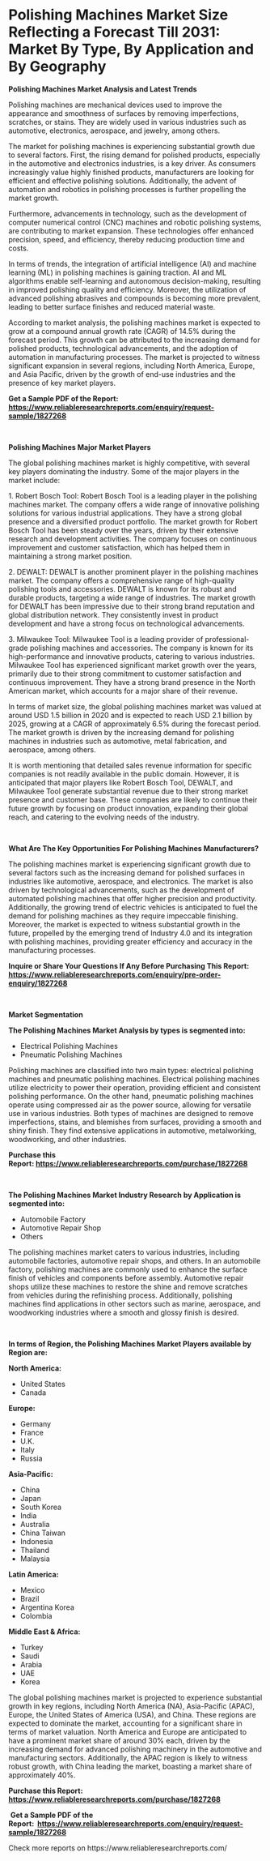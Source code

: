 <p><h1>Polishing Machines Market Size Reflecting a Forecast Till 2031: Market By Type, By Application and By Geography</h1></p><p><strong>Polishing Machines Market Analysis and Latest Trends</strong></p>
<p><p>Polishing machines are mechanical devices used to improve the appearance and smoothness of surfaces by removing imperfections, scratches, or stains. They are widely used in various industries such as automotive, electronics, aerospace, and jewelry, among others.</p><p>The market for polishing machines is experiencing substantial growth due to several factors. First, the rising demand for polished products, especially in the automotive and electronics industries, is a key driver. As consumers increasingly value highly finished products, manufacturers are looking for efficient and effective polishing solutions. Additionally, the advent of automation and robotics in polishing processes is further propelling the market growth.</p><p>Furthermore, advancements in technology, such as the development of computer numerical control (CNC) machines and robotic polishing systems, are contributing to market expansion. These technologies offer enhanced precision, speed, and efficiency, thereby reducing production time and costs.</p><p>In terms of trends, the integration of artificial intelligence (AI) and machine learning (ML) in polishing machines is gaining traction. AI and ML algorithms enable self-learning and autonomous decision-making, resulting in improved polishing quality and efficiency. Moreover, the utilization of advanced polishing abrasives and compounds is becoming more prevalent, leading to better surface finishes and reduced material waste.</p><p>According to market analysis, the polishing machines market is expected to grow at a compound annual growth rate (CAGR) of 14.5% during the forecast period. This growth can be attributed to the increasing demand for polished products, technological advancements, and the adoption of automation in manufacturing processes. The market is projected to witness significant expansion in several regions, including North America, Europe, and Asia Pacific, driven by the growth of end-use industries and the presence of key market players.</p></p>
<p><strong>Get a Sample PDF of the Report:&nbsp; <a href="https://www.reliableresearchreports.com/enquiry/request-sample/1827268">https://www.reliableresearchreports.com/enquiry/request-sample/1827268</a></strong></p>
<p>&nbsp;</p>
<p><strong>Polishing Machines Major Market Players</strong></p>
<p><p>The global polishing machines market is highly competitive, with several key players dominating the industry. Some of the major players in the market include:</p><p>1. Robert Bosch Tool: Robert Bosch Tool is a leading player in the polishing machines market. The company offers a wide range of innovative polishing solutions for various industrial applications. They have a strong global presence and a diversified product portfolio. The market growth for Robert Bosch Tool has been steady over the years, driven by their extensive research and development activities. The company focuses on continuous improvement and customer satisfaction, which has helped them in maintaining a strong market position.</p><p>2. DEWALT: DEWALT is another prominent player in the polishing machines market. The company offers a comprehensive range of high-quality polishing tools and accessories. DEWALT is known for its robust and durable products, targeting a wide range of industries. The market growth for DEWALT has been impressive due to their strong brand reputation and global distribution network. They consistently invest in product development and have a strong focus on technological advancements.</p><p>3. Milwaukee Tool: Milwaukee Tool is a leading provider of professional-grade polishing machines and accessories. The company is known for its high-performance and innovative products, catering to various industries. Milwaukee Tool has experienced significant market growth over the years, primarily due to their strong commitment to customer satisfaction and continuous improvement. They have a strong brand presence in the North American market, which accounts for a major share of their revenue.</p><p>In terms of market size, the global polishing machines market was valued at around USD 1.5 billion in 2020 and is expected to reach USD 2.1 billion by 2025, growing at a CAGR of approximately 6.5% during the forecast period. The market growth is driven by the increasing demand for polishing machines in industries such as automotive, metal fabrication, and aerospace, among others.</p><p>It is worth mentioning that detailed sales revenue information for specific companies is not readily available in the public domain. However, it is anticipated that major players like Robert Bosch Tool, DEWALT, and Milwaukee Tool generate substantial revenue due to their strong market presence and customer base. These companies are likely to continue their future growth by focusing on product innovation, expanding their global reach, and catering to the evolving needs of the industry.</p></p>
<p>&nbsp;</p>
<p><strong>What Are The Key Opportunities For Polishing Machines Manufacturers?</strong></p>
<p><p>The polishing machines market is experiencing significant growth due to several factors such as the increasing demand for polished surfaces in industries like automotive, aerospace, and electronics. The market is also driven by technological advancements, such as the development of automated polishing machines that offer higher precision and productivity. Additionally, the growing trend of electric vehicles is anticipated to fuel the demand for polishing machines as they require impeccable finishing. Moreover, the market is expected to witness substantial growth in the future, propelled by the emerging trend of Industry 4.0 and its integration with polishing machines, providing greater efficiency and accuracy in the manufacturing processes.</p></p>
<p><strong>Inquire or Share Your Questions If Any Before Purchasing This Report: <a href="https://www.reliableresearchreports.com/enquiry/pre-order-enquiry/1827268">https://www.reliableresearchreports.com/enquiry/pre-order-enquiry/1827268</a></strong></p>
<p>&nbsp;</p>
<p><strong>Market Segmentation</strong></p>
<p><strong>The Polishing Machines Market Analysis by types is segmented into:</strong></p>
<p><ul><li>Electrical Polishing Machines</li><li>Pneumatic Polishing Machines</li></ul></p>
<p><p>Polishing machines are classified into two main types: electrical polishing machines and pneumatic polishing machines. Electrical polishing machines utilize electricity to power their operation, providing efficient and consistent polishing performance. On the other hand, pneumatic polishing machines operate using compressed air as the power source, allowing for versatile use in various industries. Both types of machines are designed to remove imperfections, stains, and blemishes from surfaces, providing a smooth and shiny finish. They find extensive applications in automotive, metalworking, woodworking, and other industries.</p></p>
<p><strong>Purchase this Report:&nbsp;<a href="https://www.reliableresearchreports.com/purchase/1827268">https://www.reliableresearchreports.com/purchase/1827268</a></strong></p>
<p>&nbsp;</p>
<p><strong>The Polishing Machines Market Industry Research by Application is segmented into:</strong></p>
<p><ul><li>Automobile Factory</li><li>Automotive Repair Shop</li><li>Others</li></ul></p>
<p><p>The polishing machines market caters to various industries, including automobile factories, automotive repair shops, and others. In an automobile factory, polishing machines are commonly used to enhance the surface finish of vehicles and components before assembly. Automotive repair shops utilize these machines to restore the shine and remove scratches from vehicles during the refinishing process. Additionally, polishing machines find applications in other sectors such as marine, aerospace, and woodworking industries where a smooth and glossy finish is desired.</p></p>
<p>&nbsp;</p>
<p><strong>In terms of Region, the Polishing Machines Market Players available by Region are:</strong></p>
<p>
    <p> <strong> North America: </strong>
        <ul>
            <li>United States</li>
            <li>Canada</li>
        </ul>
        </p> 
    <p> <strong> Europe: </strong>
        <ul>
            <li>Germany</li>
            <li>France</li>
            <li>U.K.</li>
            <li>Italy</li>
            <li>Russia</li>
        </ul>
        </p> 
    <p> <strong> Asia-Pacific: </strong>
        <ul>
            <li>China</li>
            <li>Japan</li>
            <li>South Korea</li>
            <li>India</li>
            <li>Australia</li>
            <li>China Taiwan</li>
            <li>Indonesia</li>
            <li>Thailand</li>
            <li>Malaysia</li>
        </ul>
        </p> 
    <p> <strong> Latin America: </strong>
        <ul>
            <li>Mexico</li>
            <li>Brazil</li>
            <li>Argentina Korea</li>
            <li>Colombia</li>
        </ul>
        </p> 
    <p> <strong> Middle East & Africa: </strong>
        <ul>
            <li>Turkey</li>
            <li>Saudi</li>
            <li>Arabia</li>
            <li>UAE</li>
            <li>Korea</li>
        </ul>
    </p>
    </p>
<p><p>The global polishing machines market is projected to experience substantial growth in key regions, including North America (NA), Asia-Pacific (APAC), Europe, the United States of America (USA), and China. These regions are expected to dominate the market, accounting for a significant share in terms of market valuation. North America and Europe are anticipated to have a prominent market share of around 30% each, driven by the increasing demand for advanced polishing machinery in the automotive and manufacturing sectors. Additionally, the APAC region is likely to witness robust growth, with China leading the market, boasting a market share of approximately 40%.</p></p>
<p><strong>Purchase this Report: <a href="https://www.reliableresearchreports.com/purchase/1827268">https://www.reliableresearchreports.com/purchase/1827268</a></strong></p>
<p>&nbsp;<strong>Get a Sample PDF of the Report:&nbsp;&nbsp;<a href="https://www.reliableresearchreports.com/enquiry/request-sample/1827268">https://www.reliableresearchreports.com/enquiry/request-sample/1827268</a></strong></p>
<p><strong></strong></p>
<p>Check more reports on https://www.reliableresearchreports.com/</p>